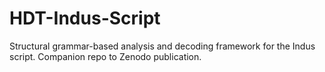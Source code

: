 # HDT-Indus-Script
Structural grammar-based analysis and decoding framework for the Indus script. Companion repo to Zenodo publication.
